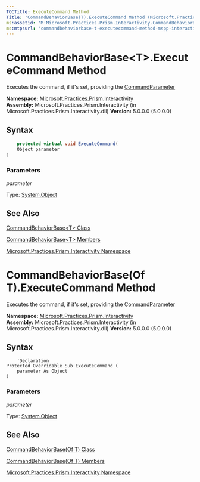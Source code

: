 ```yaml
---
TOCTitle: ExecuteCommand Method
Title: 'CommandBehaviorBase(T).ExecuteCommand Method (Microsoft.Practices.Prism.Interactivity)'
ms:assetid: 'M:Microsoft.Practices.Prism.Interactivity.CommandBehaviorBase\`1.ExecuteCommand(System.Object)'
ms:mtpsurl: 'commandbehaviorbase-t-executecommand-method-mspp-interactivity.md'
---
```



# CommandBehaviorBase&lt;T&gt;.ExecuteCommand Method

Executes the command, if it's set, providing the [CommandParameter](https://review.docs.microsoft.com/patterns-practices/reference/commandbehaviorbase-t-commandparameter-property-mspp-interactivity)

**Namespace:** [Microsoft.Practices.Prism.Interactivity](/patterns-practices/reference/mspp-interactivity-namespace)
**Assembly:** Microsoft.Practices.Prism.Interactivity (in Microsoft.Practices.Prism.Interactivity.dll)
**Version:** 5.0.0.0 (5.0.0.0)

## Syntax

```C#
    protected virtual void ExecuteCommand(
	Object parameter
)
```

### Parameters

*parameter*  

Type: [System.Object](http://msdn.microsoft.com/en-us/library/e5kfa45b)

## See Also

[CommandBehaviorBase&lt;T&gt; Class](https://review.docs.microsoft.com/patterns-practices/reference/commandbehaviorbase-t-class-mspp-interactivity)

[CommandBehaviorBase&lt;T&gt; Members](https://review.docs.microsoft.com/patterns-practices/reference/commandbehaviorbase-t-class-mspp-interactivity)

[Microsoft.Practices.Prism.Interactivity Namespace](/patterns-practices/reference/mspp-interactivity-namespace)



# CommandBehaviorBase(Of T).ExecuteCommand Method


Executes the command, if it's set, providing the [CommandParameter](https://review.docs.microsoft.com/patterns-practices/reference/commandbehaviorbase-t-commandparameter-property-mspp-interactivity)

**Namespace:** [Microsoft.Practices.Prism.Interactivity](/patterns-practices/reference/mspp-interactivity-namespace)
**Assembly:** Microsoft.Practices.Prism.Interactivity (in Microsoft.Practices.Prism.Interactivity.dll)
**Version:** 5.0.0.0 (5.0.0.0)

## Syntax

```VB
    'Declaration
Protected Overridable Sub ExecuteCommand ( 
	parameter As Object
)
```

### Parameters

*parameter*  

Type: [System.Object](http://msdn.microsoft.com/en-us/library/e5kfa45b)

## See Also

[CommandBehaviorBase(Of T) Class](https://review.docs.microsoft.com/patterns-practices/reference/commandbehaviorbase-t-class-mspp-interactivity)

[CommandBehaviorBase(Of T) Members](https://review.docs.microsoft.com/patterns-practices/reference/commandbehaviorbase-t-class-mspp-interactivity)

[Microsoft.Practices.Prism.Interactivity Namespace](/patterns-practices/reference/mspp-interactivity-namespace)
